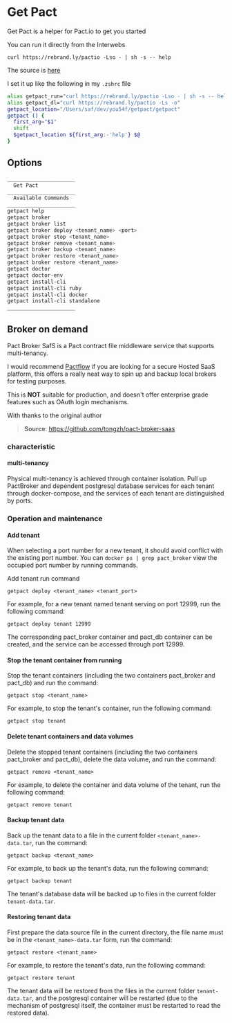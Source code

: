 # Get Pact

Get Pact is a helper for Pact.io to get you started

You can run it directly from the Interwebs

`curl https://rebrand.ly/pactio -Lso - | sh -s -- help`

The source is [here](https://gist.github.com/YOU54F/09237d08f59ba724b742409bfa25962a) 

I set it up like the following in my `.zshrc` file

```sh
alias getpact_run="curl https://rebrand.ly/pactio -Lso - | sh -s -- help"
alias getpact_dl="curl https://rebrand.ly/pactio -Ls -o"
getpact_location="/Users/saf/dev/you54f/getpact/getpact"
getpact () {
  first_arg="$1"
  shift
  $getpact_location ${first_arg:-'help'} $@
}


```

## Options

```sh
______________________
  Get Pact
______________________
  Available Commands 
______________________
getpact help
getpact broker
getpact broker list
getpact broker deploy <tenant_name> <port>
getpact broker stop <tenant_name>
getpact broker remove <tenant_name>
getpact broker backup <tenant_name>
getpact broker restore <tenant_name>
getpact broker restore <tenant_name>
getpact doctor
getpact doctor-env
getpact install-cli
getpact install-cli ruby
getpact install-cli docker
getpact install-cli standalone
______________________

```

## Broker on demand

Pact Broker SafS is a Pact contract file middleware service that supports multi-tenancy.

I would recommend [Pactflow](https://pactflow.io/) if you are looking for a secure Hosted SaaS platform, this offers a really neat way to spin up and backup local brokers for testing purposes.

This is **NOT** suitable for production, and doesn't offer enterprise grade features such as OAuth login mechanisms.

With thanks to the original author

> **Source**: https://github.com/tongzh/pact-broker-saas


### characteristic

#### multi-tenancy

Physical multi-tenancy is achieved through container isolation. Pull up PactBroker and dependent postgresql database services for each tenant through docker-compose, and the services of each tenant are distinguished by ports.


### Operation and maintenance


#### Add tenant


When selecting a port number for a new tenant, it should avoid conflict with the existing port number. You can `docker ps | grep pact_broker` view the occupied port number by running commands.

Add tenant run command

`getpact deploy <tenant_name> <tenant_port>`

For example, for a new tenant named tenant serving on port 12999, run the following command:

`getpact deploy tenant 12999`

The corresponding pact_broker container and pact_db container can be created, and the service can be accessed through port 12999.

#### Stop the tenant container from running

Stop the tenant containers (including the two containers pact_broker and pact_db) and run the command:


`getpact stop <tenant_name>`

For example, to stop the tenant's container, run the following command:


`getpact stop tenant`

#### Delete tenant containers and data volumes

Delete the stopped tenant containers (including the two containers pact_broker and pact_db), delete the data volume, and run the command:

`getpact remove <tenant_name>`

For example, to delete the container and data volume of the tenant, run the following command:

`getpact remove tenant`

#### Backup tenant data

Back up the tenant data to a file in the current folder `<tenant_name>-data.tar`, run the command:

`getpact backup <tenant_name>`

For example, to back up the tenant's data, run the following command:

`getpact backup tenant`

The tenant's database data will be backed up to files in the current folder `tenant-data.tar`.

#### Restoring tenant data

First prepare the data source file in the current directory, the file name must be in the `<tenant_name>-data.tar` form, run the command:

`getpact restore <tenant_name>`

For example, to restore the tenant's data, run the following command:

`getpact restore tenant`

The tenant data will be restored from the files in the current folder `tenant-data.tar`, and the postgresql container will be restarted (due to the mechanism of postgresql itself, the container must be restarted to read the restored data).